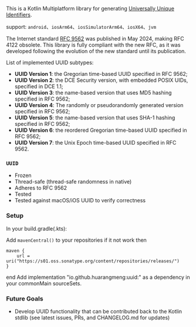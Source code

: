 This is a Kotlin Multiplatform library for generating [Universally Unique Identifiers](https://en.wikipedia.org/wiki/Universally_unique_identifier).

support: `android`、`iosArm64`、`iosSimulatorArm64`、`iosX64`、`jvm`

The Internet standard [RFC 9562](https://www.rfc-editor.org/rfc/rfc9562) was published in May 2024, making RFC 4122 obsolete. This library is fully compliant with the new RFC, as it was developed following the evolution of the new standard until its publication.

List of implemented UUID subtypes:

*   __UUID Version 1__: the Gregorian time-based UUID specified in RFC 9562;
*   __UUID Version 2__: the DCE Security version, with embedded POSIX UIDs, specified in DCE 1.1;
*   __UUID Version 3__: the name-based version that uses MD5 hashing specified in RFC 9562;
*   __UUID Version 4__: The randomly or pseudorandomly generated version specified in RFC 9562;
*   __UUID Version 5__: the name-based version that uses SHA-1 hashing specified in RFC 9562;
*   __UUID Version 6__: the reordered Gregorian time-based UUID specified in RFC 9562;
*   __UUID Version 7__: the Unix Epoch time-based UUID specified in RFC 9562.

### `UUID`

- Frozen
- Thread-safe (thread-safe randomness in native)
- Adheres to RFC 9562
- Tested
- Tested against macOS/iOS UUID to verify correctness

### Setup

In your build.gradle(.kts):

Add `mavenCentral()` to your repositories
if it not work then
```
maven {
    url = uri("https://s01.oss.sonatype.org/content/repositories/releases/")
}
```
end
Add implementation "io.github.huarangmeng:uuid:<version>" as a dependency in your commonMain sourceSets.

### Future Goals

- Develop UUID functionality that can be contributed back to the Kotlin stdlib (see latest issues, PRs, and CHANGELOG.md for updates)